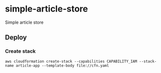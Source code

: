 # simple-article-store
Simple article store

## Deploy
### Create stack
```
aws cloudformation create-stack --capabilities CAPABILITY_IAM --stack-name article-app --template-body file://cfn.yaml
```